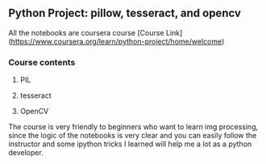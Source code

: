 ## Python Project: pillow, tesseract, and opencv

All the notebooks are coursera course 
[Course Link] (https://www.coursera.org/learn/python-project/home/welcome)
 
### Course contents

1. PIL

2. tesseract

3. OpenCV

The course is very friendly to beginners who want to learn img processing, since the logic of the notebooks is very clear and you can easily follow the instructor and some ipython tricks I learned will help me a lot as a python developer.